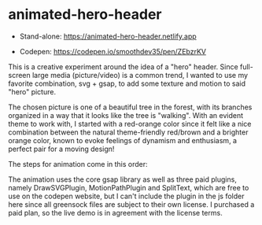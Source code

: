 # animated-hero-header

  - Stand-alone: https://animated-hero-header.netlify.app
  
  - Codepen: https://codepen.io/smoothdev35/pen/ZEbzrKV


This is a creative experiment around the idea of a "hero" header. Since full-screen large media (picture/video) is a common trend, 
I wanted to use my favorite combination, svg + gsap, to add some texture and motion to said "hero" picture. 

The chosen picture is one of a beautiful tree in the forest, with its branches organized in a way that it looks like the tree is "walking". 
With an evident theme to work with, I started with a red-orange color since it felt like a nice combination between the natural theme-friendly
red/brown and a brighter orange color, known to evoke feelings of dynamism and enthusiasm, a perfect pair for a moving design!

The steps for animation come in this order:




The animation uses the core gsap library as well as three paid plugins, namely DrawSVGPlugin, MotionPathPlugin and SplitText, which are free to use on the codepen website, but I can't include the plugin in the js folder here since all greensock files are subject to their own license. I purchased a paid plan, so the live demo is in agreement with the license terms.
